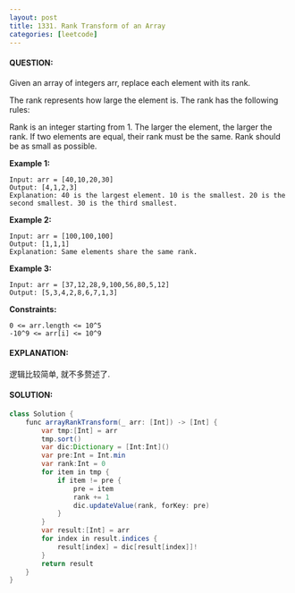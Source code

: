 ```yaml
---
layout: post
title: 1331. Rank Transform of an Array
categories: [leetcode]
---
```

#### QUESTION:
Given an array of integers arr, replace each element with its rank.

The rank represents how large the element is. The rank has the following rules:

Rank is an integer starting from 1.
The larger the element, the larger the rank. If two elements are equal, their rank must be the same.
Rank should be as small as possible.
 

__Example 1:__
```
Input: arr = [40,10,20,30]
Output: [4,1,2,3]
Explanation: 40 is the largest element. 10 is the smallest. 20 is the second smallest. 30 is the third smallest.
```
__Example 2:__
```
Input: arr = [100,100,100]
Output: [1,1,1]
Explanation: Same elements share the same rank.
```
__Example 3:__
```
Input: arr = [37,12,28,9,100,56,80,5,12]
Output: [5,3,4,2,8,6,7,1,3]
``` 

__Constraints:__
```
0 <= arr.length <= 10^5
-10^9 <= arr[i] <= 10^9
```
#### EXPLANATION:
逻辑比较简单, 就不多赘述了. 

#### SOLUTION:
```java
class Solution {
    func arrayRankTransform(_ arr: [Int]) -> [Int] {
        var tmp:[Int] = arr
        tmp.sort()
        var dic:Dictionary = [Int:Int]()
        var pre:Int = Int.min
        var rank:Int = 0
        for item in tmp {
            if item != pre {
                pre = item
                rank += 1
                dic.updateValue(rank, forKey: pre)
            }
        }
        var result:[Int] = arr
        for index in result.indices {
            result[index] = dic[result[index]]!
        }
        return result
    }
}
```
